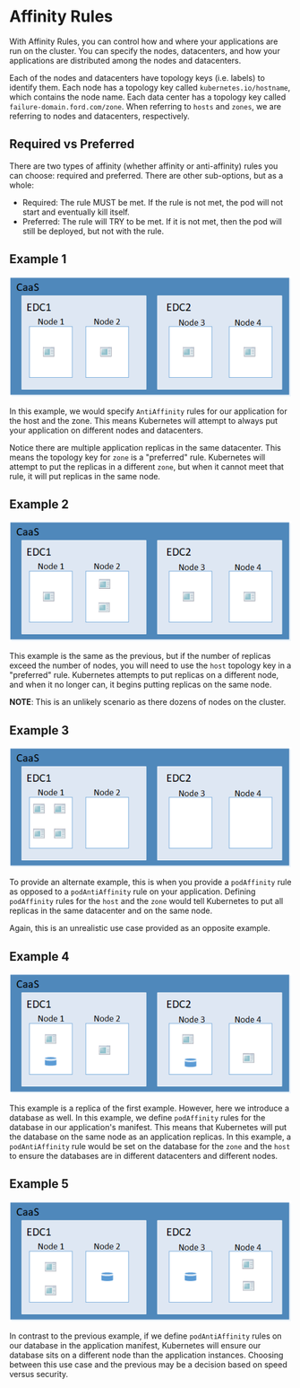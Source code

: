 # Affinity Rules 

With Affinity Rules, you can control how and where your applications are run on the cluster. You can specify the nodes, datacenters, and how your applications are distributed among the nodes and datacenters. 

Each of the nodes and datacenters have topology keys (i.e. labels) to identify them. Each node has a topology key called `kubernetes.io/hostname`, which contains the node name. Each data center has a topology key called `failure-domain.ford.com/zone`. When referring to `hosts` and `zones`, we are referring to nodes and datacenters, respectively. 

## Required vs Preferred

There are two types of affinity (whether affinity or anti-affinity) rules you can choose: required and preferred. There are other sub-options, but as a whole: 

- Required: The rule MUST be met. If the rule is not met, the pod will not start and eventually kill itself. 
- Preferred: The rule will TRY to be met. If it is not met, then the pod will still be deployed, but not with the rule. 

## Example 1

![CaaS Workflow](./AntiHost_AntiZone.png)

In this example, we would specify `AntiAffinity` rules for our application for the host and the zone. This means Kubernetes will attempt to always put your application on different nodes and datacenters. 

Notice there are multiple application replicas in the same datacenter. This means the topology key for `zone` is a "preferred" rule. Kubernetes will attempt to put the replicas in a different `zone`, but when it cannot meet that rule, it will put replicas in the same node. 

## Example 2

![CaaS Workflow](./AntiHost_AntiZone_2.png)

This example is the same as the previous, but if the number of replicas exceed the number of nodes, you will need to use the `host` topology key in a "preferred" rule. Kubernetes attempts to put replicas on a different node, and when it no longer can, it begins putting replicas on the same node. 

**NOTE**: This is an unlikely scenario as there dozens of nodes on the cluster.

## Example 3

![CaaS Workflow](./SameHost_SameZone.png)

To provide an alternate example, this is when you provide a `podAffinity` rule as opposed to a `podAntiAffinity` rule on your application. Defining `podAffinity` rules for the `host` and the `zone` would tell Kubernetes to put all replicas in the same datacenter and on the same node.

Again, this is an unrealistic use case provided as an opposite example. 

## Example 4

![CaaS Workflow](./SameHost_Database.png)

This example is a replica of the first example. However, here we introduce a database as well. In this example, we define `podAffinity` rules for the database in our application's manifest. This means that Kubernetes will put the database on the same node as an application replicas. In this example, a `podAntiAffinity` rule would be set on the database for the `zone` and the `host` to ensure the databases are in different datacenters and different nodes. 

## Example 5

![CaaS Workflow](./AntiHost_Database.png)

In contrast to the previous example, if we define `podAntiAffinity` rules on our database in the application manifest, Kubernetes will ensure our database sits on a different node than the application instances. Choosing between this use case and the previous may be a decision based on speed versus security. 
